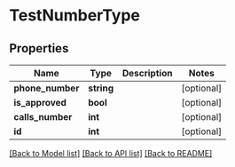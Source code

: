# TestNumberType

## Properties
Name | Type | Description | Notes
------------ | ------------- | ------------- | -------------
**phone_number** | **string** |  | [optional] 
**is_approved** | **bool** |  | [optional] 
**calls_number** | **int** |  | [optional] 
**id** | **int** |  | [optional] 

[[Back to Model list]](../../README.md#documentation-for-models) [[Back to API list]](../../README.md#documentation-for-api-endpoints) [[Back to README]](../../README.md)

